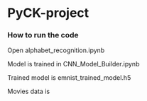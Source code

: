 # PyCK-project

### How to run the code

Open alphabet_recognition.ipynb

Model is trained in CNN_Model_Builder.ipynb

Trained model is emnist_trained_model.h5

Movies data is 


